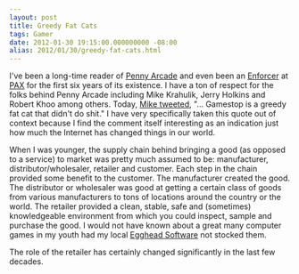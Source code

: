 ```yaml
---
layout: post
title: Greedy Fat Cats
tags: Gamer
date: 2012-01-30 19:15:00.000000000 -08:00
alias: 2012/01/30/greedy-fat-cats.html
---
```


I've been a long-time reader of [Penny Arcade](http://www.penny-arcade.com) and even been an [Enforcer](http://en.wikipedia.org/wiki/Enforcer) at [PAX](http://paxsite.com) for the first six years of its existence.  I have a ton of respect for the folks behind Penny Arcade including Mike Krahulik, Jerry Holkins and Robert Khoo among others.  Today, [Mike tweeted](https://twitter.com/cwgabriel/status/164146574606340096), "... Gamestop is a greedy fat cat that didn't do shit."  I have very specifically taken this quote out of context because I find the comment itself interesting as an indication just how much the Internet has changed things in our world.

When I was younger, the supply chain behind bringing a good (as opposed to a service) to market was pretty much assumed to be: manufacturer, distributor/wholesaler, retailer and customer.  Each step in the chain provided some benefit to the customer.  The manufacturer created the good.  The distributor or wholesaler was good at getting a certain class of goods from various manufacturers to tons of locations around the country or the world.  The retailer provided a clean, stable, safe and (sometimes) knowledgeable environment from which you could inspect, sample and purchase the good.  I would not have known about a great many computer games in my youth had my local [Egghead Software](http://en.wikipedia.org/wiki/Egghead_Software) not stocked them.

The role of the retailer has certainly changed significantly in the last few decades.
